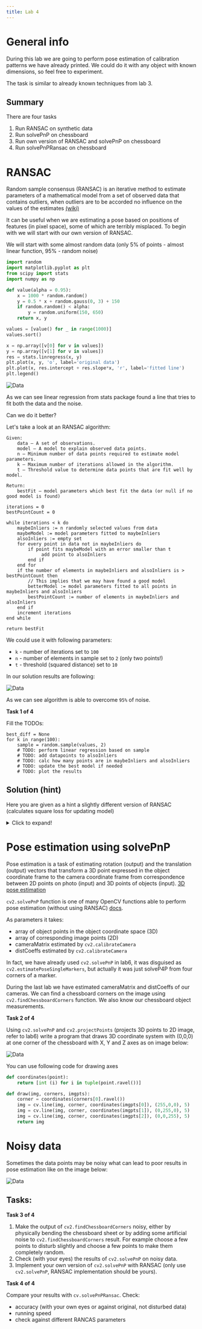 ```yaml
---
title: Lab 4
---
```


# General info

During this lab we are going to perform pose estimation of calibration patterns we have already printed. We could do it with any object with known dimensions, so feel free to experiment.

The task is similar to already known techniques from lab 3.

## Summary

There are four tasks

1. Run RANSAC on synthetic data
2. Run solvePnP on chessboard
3. Run own version of RANSAC and solvePnP on chessboard
4. Run solvePnPRansac on chessboard


# RANSAC

Random sample consensus (RANSAC) is an iterative method to estimate parameters of a mathematical model from a set of observed data that contains outliers, when outliers are to be accorded no influence on the values of the estimates [(wiki)](https://en.wikipedia.org/wiki/Random_sample_consensus)

It can be useful when we are estimating a pose based on positions of features (in pixel space), some
of which are terribly misplaced. To begin with we will start with our own version of RANSAC.

We will start with some almost random data (only 5% of points - almost linear function, 95% - random noise)

```python
import random
import matplotlib.pyplot as plt
from scipy import stats
import numpy as np

def value(alpha = 0.95):
    x = 1000 * random.random()
    y = 0.5 * x + random.gauss(0, 3) + 150
    if random.random() < alpha:
        y = random.uniform(150, 650)
    return x, y

values = [value() for _ in range(1000)]
values.sort()

x = np.array([v[0] for v in values])
y = np.array([v[1] for v in values])
res = stats.linregress(x, y) 
plt.plot(x, y, 'o', label='original data')
plt.plot(x, res.intercept + res.slope*x, 'r', label='fitted line')
plt.legend()
```

![Data](/imgs/ransac_1.png)

As we can see linear regression from stats package found a line that tries to fit both the data and the noise.

Can we do it better?

Let's take a look at an RANSAC algorithm:

```
Given:
    data – A set of observations.
    model – A model to explain observed data points.
    n – Minimum number of data points required to estimate model parameters.
    k – Maximum number of iterations allowed in the algorithm.
    t – Threshold value to determine data points that are fit well by model.
    
Return:
    bestFit – model parameters which best fit the data (or null if no good model is found)

iterations = 0
bestPointCount = 0

while iterations < k do
    maybeInliers := n randomly selected values from data
    maybeModel := model parameters fitted to maybeInliers
    alsoInliers := empty set
    for every point in data not in maybeInliers do
        if point fits maybeModel with an error smaller than t
             add point to alsoInliers
        end if
    end for
    if the number of elements in maybeInliers and alsoInliers is > bestPointCount then
        // This implies that we may have found a good model
        betterModel := model parameters fitted to all points in maybeInliers and alsoInliers
        bestPointCount := number of elements in maybeInliers and alsoInliers
    end if
    increment iterations
end while

return bestFit
```

We could use it  with following parameters:

* `k` - number of iterations set to `100`
* `n` - number of elements in sample set to `2` (only two points!)
* `t` - threshold (squared distance) set to `10`

In our solution results are following:

![Data](/imgs/ransac_2.png)

As we can see algorithm is able to overcome `95%` of noise.

**Task 1 of 4**

Fill the TODOs:

```
best_diff = None
for k in range(100):
    sample = random.sample(values, 2)
    # TODO: perform linear regression based on sample
    # TODO: add datapoints to alsoInliers
    # TODO: calc how many points are in maybeInliers and alsoInliers
    # TODO: update the best model if needed
    # TODO: plot the results
```

## Solution (hint)

Here you are given as a hint a slightly different version of RANSAC (calculates square loss for updating model)

<details>
  <summary>Click to expand!</summary>

<pre>
best_diff = None
for k in range(1000):
    sample = random.sample(values, 2)
    sample_x = np.array([v[0] for v in sample])
    sample_y = np.array([v[1] for v in sample])
    res = stats.linregress(sample_x, sample_y) 
    for v in values:
        if v in sample:
            continue
        if ((v[0] * res.slope + res.intercept) - v[1])**2 < 10:
            sample.append(v)
    diff = 0
    for v in sample:
        diff += ((v[0] * res.slope + res.intercept) - v[1])**2 / len(sample)
    if len(sample) < 40:
        continue
    if best_diff is None or diff < best_diff:
        best_diff = diff
        best_model = res

x = np.array([v[0] for v in values])
y = np.array([v[1] for v in values])
plt.plot(x, y, 'o', label='original data')
plt.plot(x, best_model.intercept + best_model.slope*x, 'r', label='fitted line')
plt.legend()
</pre>

</details>

# Pose estimation using solvePnP


Pose estimation is a task of estimating rotation (output) and the translation (output) vectors that transform a 3D point expressed in the object coordinate frame to the camera coordinate frame from correspondence between 2D points on photo (input) and 3D points of objects (input). [3D pose estimation](https://en.wikipedia.org/wiki/3D_pose_estimation)

`cv2.solvePnP` function is one of many OpenCV functions able to perform pose estimation (without using RANSAC)
[docs](https://docs.opencv.org/4.x/d9/d0c/group__calib3d.html#ga549c2075fac14829ff4a58bc931c033d).

As parameters it takes:
* array of object points in the object coordinate space (3D)
* array of corresponding image points (2D)
* cameraMatrix estimated by `cv2.calibrateCamera`
* distCoeffs estimated by `cv2.calibrateCamera`

In fact, we have already used `cv2.solvePnP` in lab6, it was disguised as `cv2.estimatePoseSingleMarkers`, but actually it was just solveP4P from four corners of a marker.
    
During the last lab we have estimated cameraMatrix and distCoeffs of our cameras. We can find a chessboard corners on the image using `cv2.findChessboardCorners` function. We also know our chessboard object measurements.

**Task 2 of 4**

Using `cv2.solvePnP` and `cv2.projectPoints` (projects 3D points to 2D image, refer to lab6) write a program that draws 
3D coordinate system with (0,0,0) at one corner of the chessboard with X, Y and Z axes as on image below:

![Data](/imgs/pnp_1.png)

You can use following code for drawing axes
```python
def coordinates(point):
    return [int (i) for i in tuple(point.ravel())]

def draw(img, corners, imgpts):
    corner = coordinates(corners[0].ravel())
    img = cv.line(img, corner, coordinates(imgpts[0]), (255,0,0), 5)
    img = cv.line(img, corner, coordinates(imgpts[1]), (0,255,0), 5)
    img = cv.line(img, corner, coordinates(imgpts[2]), (0,0,255), 5)
    return img
```

# Noisy data

Sometimes the data points may be noisy what can lead to poor results in pose estimation like on the image below:

![Data](/imgs/pnp_2.png)

## Tasks:

**Task 3 of 4**

1. Make the output of `cv2.findChessboardCorners` noisy, either by physically bending the chessboard sheet or by adding some artificial noise to `cv2.findChessboardCorners` result. For example choose a few points to disturb slightly and choose a few points to make them completely random.
2. Check (with your eyes) the results of `cv2.solvePnP` on noisy data.
3. Implement your own version of `cv2.solvePnP` with RANSAC (only use `cv2.solvePnP`, RANSAC implementation should be yours).


**Task 4 of 4**

Compare your results with `cv.solvePnPRansac`. Check:
- accuracy (with your own eyes or against original, not disturbed data)
- running speed
- check against different RANCAS parameters
